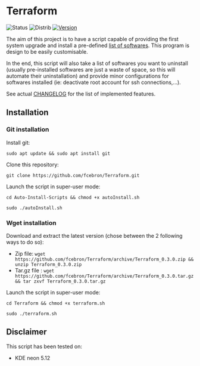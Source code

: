# Terraform
![Status](https://img.shields.io/badge/Status-In%20Development-red.svg)
![Distrib](https://img.shields.io/badge/Ubuntu-16.04-brightgreen.svg)
[![Version](https://img.shields.io/badge/Version-latest%20release-yellow.svg)](https://github.com/fcebron/Terraform/releases/latest)

The aim of this project is to have a script capable of providing the first system upgrade and install a pre-defined [list of softwares](SoftwareList.md). This program is design to be easily customisable.

In the end, this script will also take a list of softwares you want to uninstall (usually pre-installed softwares are just a waste of space, so this will automate their uninstallation) and provide minor configurations for softwares installed (ie: deactivate root account for ssh connections,...).

See actual [CHANGELOG](CHANGELOG.md) for the list of implemented features.

## Installation
### Git installation
Install git:

```sudo apt update && sudo apt install git```

Clone this repository:

```git clone https://github.com/fcebron/Terraform.git```

Launch the script in super-user mode:

```cd Auto-Install-Scripts && chmod +x autoInstall.sh```

```sudo ./autoInstall.sh```

### Wget installation
Download and extract the latest version (chose between the 2 following ways to do so):

- Zip file: ```wget https://github.com/fcebron/Terraform/archive/Terraform_0.3.0.zip && unzip Terraform_0.3.0.zip```
- Tar.gz file : ```wget https://github.com/fcebron/Terraform/archive/Terraform_0.3.0.tar.gz && tar zxvf Terraform_0.3.0.tar.gz```

Launch the script in super-user mode:

```cd Terraform && chmod +x terraform.sh```

```sudo ./terraform.sh```

## Disclaimer
This script has been tested on:
* KDE neon 5.12
